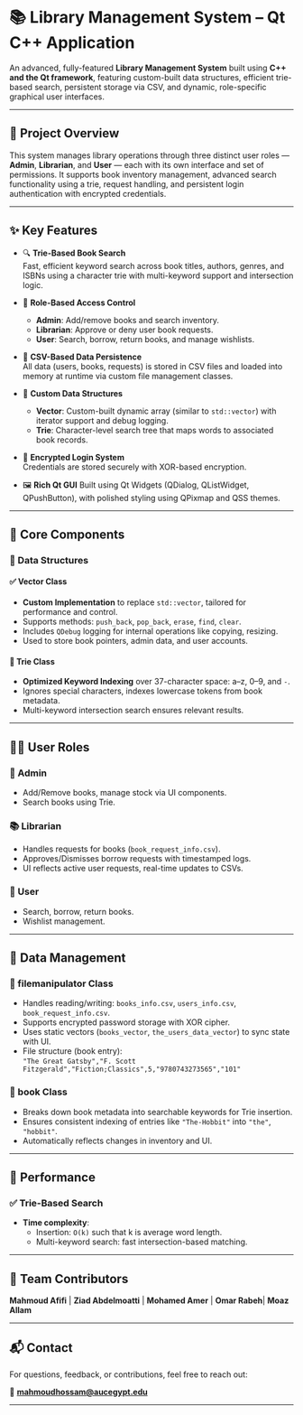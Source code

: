 # 📚 Library Management System – Qt C++ Application

An advanced, fully-featured **Library Management System** built using **C++ and the Qt framework**, featuring custom-built data structures, efficient trie-based search, persistent storage via CSV, and dynamic, role-specific graphical user interfaces.

---

## 🧠 Project Overview

This system manages library operations through three distinct user roles — **Admin**, **Librarian**, and **User** — each with its own interface and set of permissions. It supports book inventory management, advanced search functionality using a trie, request handling, and persistent login authentication with encrypted credentials.

---

## ✨ Key Features

- 🔍 **Trie-Based Book Search**  
  Fast, efficient keyword search across book titles, authors, genres, and ISBNs using a character trie with multi-keyword support and intersection logic.

- 👤 **Role-Based Access Control**
  - **Admin**: Add/remove books and search inventory.
  - **Librarian**: Approve or deny user book requests.
  - **User**: Search, borrow, return books, and manage wishlists.

- 💾 **CSV-Based Data Persistence**  
  All data (users, books, requests) is stored in CSV files and loaded into memory at runtime via custom file management classes.

- 🧰 **Custom Data Structures**
  - **Vector**: Custom-built dynamic array (similar to `std::vector`) with iterator support and debug logging.
  - **Trie**: Character-level search tree that maps words to associated book records.

- 🔐 **Encrypted Login System**  
  Credentials are stored securely with XOR-based encryption.

- 🖼️ **Rich Qt GUI**
  Built using Qt Widgets (QDialog, QListWidget, QPushButton), with polished styling using QPixmap and QSS themes.

---

## 🔧 Core Components

### 🧮 Data Structures

#### ✅ Vector Class
- **Custom Implementation** to replace `std::vector`, tailored for performance and control.
- Supports methods: `push_back`, `pop_back`, `erase`, `find`, `clear`.
- Includes `QDebug` logging for internal operations like copying, resizing.
- Used to store book pointers, admin data, and user accounts.

#### 🔡 Trie Class
- **Optimized Keyword Indexing** over 37-character space: a–z, 0–9, and `-`.
- Ignores special characters, indexes lowercase tokens from book metadata.
- Multi-keyword intersection search ensures relevant results.
---

## 🧑‍💼 User Roles

### 👑 Admin
- Add/Remove books, manage stock via UI components.
- Search books using Trie.

### 📚 Librarian
- Handles requests for books (`book_request_info.csv`).
- Approves/Dismisses borrow requests with timestamped logs.
- UI reflects active user requests, real-time updates to CSVs.

### 👤 User
- Search, borrow, return books.
- Wishlist management.
---

## 💾 Data Management

### 📂 filemanipulator Class
- Handles reading/writing: `books_info.csv`, `users_info.csv`, `book_request_info.csv`.
- Supports encrypted password storage with XOR cipher.
- Uses static vectors (`books_vector`, `the_users_data_vector`) to sync state with UI.
- File structure (book entry):  
  `"The Great Gatsby","F. Scott Fitzgerald","Fiction;Classics",5,"9780743273565","101"`

### 📖 book Class
- Breaks down book metadata into searchable keywords for Trie insertion.
- Ensures consistent indexing of entries like `"The-Hobbit"` into `"the"`, `"hobbit"`.
- Automatically reflects changes in inventory and UI.

---

## 🧪 Performance

### ✅ Trie-Based Search
- **Time complexity**:  
  - Insertion: `O(k)` such that k is average word length. 
  - Multi-keyword search: fast intersection-based matching.

---


## 👥 Team Contributors

**Mahmoud Afifi** | **Ziad Abdelmoatti**  |  **Mohamed Amer**  | **Omar Rabeh**| **Moaz Allam**     

---



## 📬 Contact

For questions, feedback, or contributions, feel free to reach out:

📧 **mahmoudhossam@aucegypt.edu**

---
